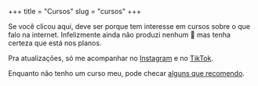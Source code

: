 +++
title = "Cursos"
slug = "cursos"
+++

Se você clicou aqui, deve ser porque tem interesse em cursos sobre o que falo na internet.
Infelizmente ainda não produzi nenhum 🙁 mas tenha certeza que está nos planos.

Pra atualizações, só me acompanhar no [Instagram](https://www.instagram.com/waine_jr/) e no [TikTok](https://www.tiktok.com/@waine_jr).

Enquanto não tenho um curso meu, pode checar [alguns que recomendo](https://www.youtube.com/watch?v=dQw4w9WgXcQ).
